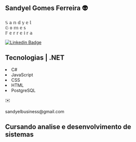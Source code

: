 ## Sandyel Gomes Ferreira  👽
&Sopf; &aopf; &nopf; &dopf; &yopf; &eopf; &lopf;  <br>  &Gopf; &oopf; &mopf; &eopf; &sopf;   <br>   &Fopf; &eopf; &ropf; &ropf; &eopf; &iopf; &ropf; &aopf;


[![Linkedin Badge](https://img.shields.io/badge/-sandyelgomes-blue?style=flat-square&logo=Linkedin&logoColor=white&link=https://www.linkedin.com/in/sandyelgomes)](https://www.linkedin.com/in/sandyelgomes)



<!DOCTYPE html>
<html>
<head>
 

</head>
<body>
<h2>Tecnologias | .NET</h2>


<p>
    <li>C#</li>
    <li>JavaScript</li>
    <li>CSS</li>
    <li>HTML</li>
    <li>PostgreSQL</li>
</p>
✉️ <p>sandyelbusiness@gmail.com</p>

<h2>Cursando analise e desenvolvimento de sistemas</h2>


</body>
</html>




